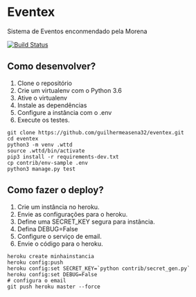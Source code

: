 # Eventex
Sistema de Eventos enconmendado pela Morena

[![Build Status](https://travis-ci.org/guilhermeasena32/eventex.svg?branch=master)](https://travis-ci.org/guilhermeasena32/eventex)

## Como desenvolver?
1. Clone o repositório
2. Crie um virtualenv com o Python 3.6
3. Ative o virtualenv
4. Instale as dependências
5. Configure a instância com o .env
6. Execute os testes.
```console
git clone https://github.com/guilhermeasena32/eventex.git
cd eventex
python3 -m venv .wttd
source .wttd/bin/activate
pip3 install -r requirements-dev.txt
cp contrib/env-sample .env
python3 manage.py test
```

## Como fazer o deploy?
1. Crie um instância no heroku.
2. Envie as configurações para o heroku.
3. Define uma SECRET_KEY segura para instância.
4. Defina DEBUG=False
5. Configure o serviço de email.
6. Envie o código para o heroku.

```console
heroku create minhainstancia
heroku config:push
heroku config:set SECRET_KEY=`python contrib/secret_gen.py`
heroku config:set DEBUG=False
# configura o email
git push heroku master --force
```